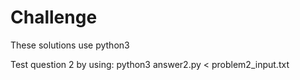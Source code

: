 # Challenge

These solutions use python3

Test question 2 by using:
python3 answer2.py < problem2\_input.txt
